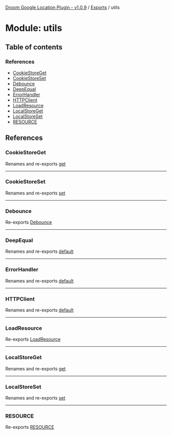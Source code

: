 [Droom Google Location Plugin - v1.0.9](../README.md) / [Exports](../modules.md) / utils

# Module: utils

## Table of contents

### References

- [CookieStoreGet](utils.md#cookiestoreget)
- [CookieStoreSet](utils.md#cookiestoreset)
- [Debounce](utils.md#debounce)
- [DeepEqual](utils.md#deepequal)
- [ErrorHandler](utils.md#errorhandler)
- [HTTPClient](utils.md#httpclient)
- [LoadResource](utils.md#loadresource)
- [LocalStoreGet](utils.md#localstoreget)
- [LocalStoreSet](utils.md#localstoreset)
- [RESOURCE](utils.md#resource)

## References

### CookieStoreGet

Renames and re-exports [get](utils_storage_cookie.md#get)

___

### CookieStoreSet

Renames and re-exports [set](utils_storage_cookie.md#set)

___

### Debounce

Re-exports [Debounce](utils_debounce.md#debounce)

___

### DeepEqual

Renames and re-exports [default](utils_deepequal.md#default)

___

### ErrorHandler

Renames and re-exports [default](utils_errorHandler.md#default)

___

### HTTPClient

Renames and re-exports [default](utils_http.md#default)

___

### LoadResource

Re-exports [LoadResource](utils_loadresource.md#loadresource)

___

### LocalStoreGet

Renames and re-exports [get](utils_storage_ls.md#get)

___

### LocalStoreSet

Renames and re-exports [set](utils_storage_ls.md#set)

___

### RESOURCE

Re-exports [RESOURCE](utils_loadresource.md#resource)
